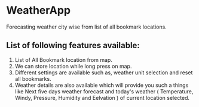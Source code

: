 # WeatherApp

Forecasting weather city wise from list of all bookmark locations.

## List of following features available:

1. List of All Bookmark location from map.
2. We can store location while long press on map.
3. Different settings are available such as, weather unit selection and reset all bookmarks.
4. Weather details are also available which will provide you such a things like Next five days weather forecast and today's weather ( Temperature, Windy, Pressure, Humidity and Eelvation ) of current location selected. 
